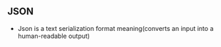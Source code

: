 ## JSON 
- Json is a text serialization format meaning(converts an input into a human-readable output)
